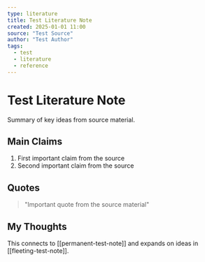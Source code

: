 ```yaml
---
type: literature
title: Test Literature Note
created: 2025-01-01 11:00
source: "Test Source"
author: "Test Author"
tags:
  - test
  - literature
  - reference
---
```


# Test Literature Note

Summary of key ideas from source material.

## Main Claims

1. First important claim from the source
2. Second important claim from the source

## Quotes

> "Important quote from the source material"

## My Thoughts

This connects to [[permanent-test-note]] and expands on ideas in [[fleeting-test-note]].
